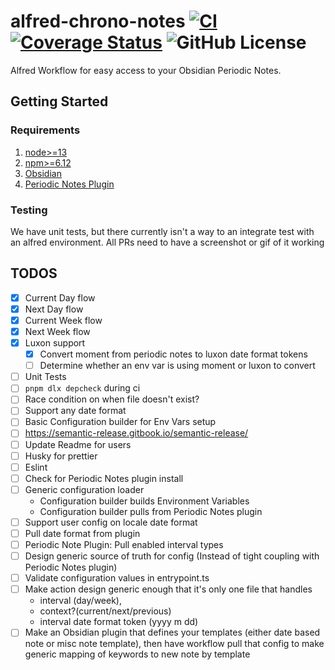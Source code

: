 # alfred-chrono-notes [![CI](https://github.com/weklund/alfred-chrono-notes/actions/workflows/tests.yml/badge.svg)](https://github.com/weklund/alfred-chrono-notes/actions/workflows/tests.yml) [![Coverage Status](https://coveralls.io/repos/github/weklund/alfred-chrono-notes/badge.svg?t=2QlVvG)](https://coveralls.io/github/weklund/alfred-chrono-notes) ![GitHub License](https://img.shields.io/github/license/weklund/alfred-chrono-notes)
Alfred Workflow for easy access to your Obsidian Periodic Notes.

## Getting Started

### Requirements
1. [node>=13](https://nodejs.org/en/download)
1. [npm>=6.12](https://docs.npmjs.com/downloading-and-installing-node-js-and-npm)
1. [Obsidian](https://obsidian.md/)
1. [Periodic Notes Plugin](https://github.com/liamcain/obsidian-periodic-notes)


### Testing

We have unit tests, but there currently isn't a way to an integrate test with an alfred environment.  All PRs need to have a screenshot or gif of it working

## TODOS

- [x] Current Day flow
- [x] Next Day flow
- [x] Current Week flow
- [x] Next Week flow
- [x] Luxon support
  - [x] Convert moment from periodic notes to luxon date format tokens
  - [ ] Determine whether an env var is using moment or luxon to convert
- [ ] Unit Tests
- [ ] `pnpm dlx depcheck` during ci
- [ ] Race condition on when file doesn't exist?
- [ ] Support any date format
- [ ] Basic Configuration builder for Env Vars setup
- [ ] https://semantic-release.gitbook.io/semantic-release/
- [ ] Update Readme for users
- [ ] Husky for prettier
- [ ] Eslint
- [ ] Check for Periodic Notes plugin install
- [ ] Generic configuration loader 
  - Configuration builder builds Environment Variables
  - Configuration builder pulls from Periodic Notes plugin
- [ ] Support user config on locale date format
- [ ] Pull date format from plugin
- [ ] Periodic Note Plugin: Pull enabled interval types
- [ ] Design generic source of truth for config (Instead of tight coupling with Periodic Notes plugin)
- [ ] Validate configuration values in entrypoint.ts
- [ ] Make action design generic enough that it's only one file that handles
  - interval (day/week), 
  - context?(current/next/previous)
  - interval date format token (yyyy m dd)
- [ ] Make an Obsidian plugin that defines your templates (either date based note or misc note template), then have workflow pull that config to make generic mapping of keywords to new note by template

